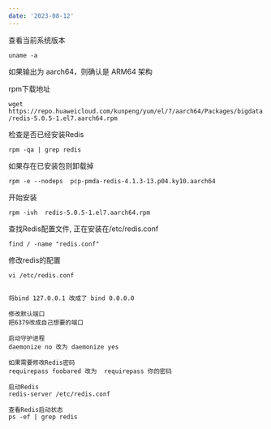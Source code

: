 ```yaml
--- 
date: '2023-08-12'
---
```


查看当前系统版本

`uname -a`

如果输出为 aarch64，则确认是 ARM64 架构

rpm下载地址

`wget https://repo.huaweicloud.com/kunpeng/yum/el/7/aarch64/Packages/bigdata/redis-5.0.5-1.el7.aarch64.rpm`

检查是否已经安装Redis

`rpm -qa | grep redis`

如果存在已安装包则卸载掉

`rpm -e --nodeps  pcp-pmda-redis-4.1.3-13.p04.ky10.aarch64`

开始安装

`rpm -ivh  redis-5.0.5-1.el7.aarch64.rpm `


查找Redis配置文件, 正在安装在/etc/redis.conf

`find / -name "redis.conf"`

修改redis的配置
```
vi /etc/redis.conf


将bind 127.0.0.1 改成了 bind 0.0.0.0

修改默认端口
把6379改成自己想要的端口

启动守护进程
daemonize no 改为 daemonize yes

如果需要修改Redis密码
requirepass foobared 改为  requirepass 你的密码

启动Redis
redis-server /etc/redis.conf

查看Redis启动状态
ps -ef | grep redis
```